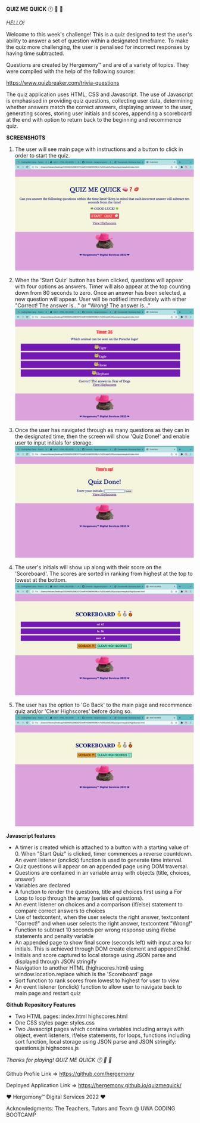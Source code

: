 **QUIZ ME QUICK** 🕛 🐸 💋

*HELLO!*

Welcome to this week's challenge!
This is a quiz designed to test the user's ability to answer a set of question within a designated timeframe. To make the quiz more challenging, the user is penalised for incorrect responses by having time subtracted.

Questions are created by Hergemony™ and are of a variety of topics. They were compiled with the help of the following source:

https://www.quizbreaker.com/trivia-questions

The quiz application uses HTML, CSS and Javascript. The use of Javascript is emphasised in providing quiz questions, collecting user data, determining whether answers match the correct answers, displaying answer to the user, generating scores, storing user initials and scores, appending a scoreboard at the end with option to return back to the beginning and recommence quiz.

**SCREENSHOTS**

1) The user will see main page with instructions and a button to click in order to start the quiz.
![alt text](https://github.com/hergemony/quizmequick/blob/main/assets/Screen%20Shot%202022-03-14%20at%204.28.27%20pm.png?raw=true)

2) When the 'Start Quiz' button has been clicked, questions will appear with four options as answers. Timer will also appear at the top counting down from 80 seconds to zero. Once an answer has been selected, a new question will appear. User will be notified immediately with either "Correct! The answer is..." or "Wrong! The answer is..."
![alt text](https://github.com/hergemony/quizmequick/blob/main/assets/Screen%20Shot%202022-03-14%20at%204.28.43%20pm.png?raw=true)

3) Once the user has navigated through as many questions as they can in the designated time, then the screen will show 'Quiz Done!' and enable user to input initials for storage.
![alt text](https://github.com/hergemony/quizmequick/blob/main/assets/Screen%20Shot%202022-03-14%20at%204.29.00%20pm.png?raw=true)

4) The user's initials will show up along with their score on the 'Scoreboard'. The scores are sorted in ranking from highest at the top to lowest at the bottom.
![alt text](https://github.com/hergemony/quizmequick/blob/main/assets/Screen%20Shot%202022-03-14%20at%204.29.11%20pm.png?raw=true)

5) The user has the option to 'Go Back' to the main page and recommence quiz and/or 'Clear Highscores' before doing so.
![alt text](https://github.com/hergemony/quizmequick/blob/main/assets/Screen%20Shot%202022-03-14%20at%204.29.21%20pm.png?raw=true)


**Javascript features**

- A timer is created which is attached to a button with a starting value of 0. When "Start Quiz" is clicked, timer commences a reverse countdown. An event listener (onclick) function is used to generate time interval.
- Quiz questions will appear on an appended page using DOM traversal.
- Questions are contained in an variable array with objects (title, choices, answer)
- Variables are declared
- A function to render the questions, title and choices first using a For Loop to loop through the array (series of questions).
- An event listener on choices and a comparison (if/else) statement to compare correct answers to choices
- Use of textcontent, when the user selects the right answer, textcontent "Correct!" and when user selects the right answer, textcontent "Wrong!"
- Function to subtract 10 seconds per wrong response using if/else statements and penalty variable
- An appended page to show final score (seconds left) with input area for initials. This is achieved through DOM create element and appendChild.
- Initials and score captured to local storage using JSON parse and displayed through JSON stringify
- Navigation to another HTML (highscores.html) using window.location.replace which is the 'Scoreboard' page
- Sort function to rank scores from lowest to highest for user to view
- An event listener (onclick) function to allow user to navigate back to main page and restart quiz

**Github Repository Features**

- Two HTML pages:
index.html
highscores.html
- One CSS styles page:
styles.css
- Two Javascript pages which contains variables including arrays with object, event listeners, if/else statements, for loops, functions including sort function, local storage using JSON parse and JSON stringify:
questions.js
highscores.js



*Thanks for playing!  QUIZ ME QUICK  🕛 🐸 💋*

Github Profile Link => https://github.com/hergemony

Deployed Application Link => https://hergemony.github.io/quizmequick/


❤ Hergemony™ Digital Services 2022 ❤

Acknowledgments: The Teachers, Tutors and Team @ UWA CODING BOOTCAMP

